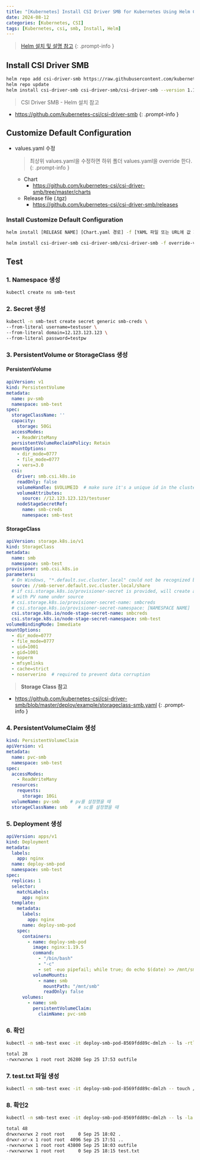 ```yaml
---
title: "[Kubernetes] Install CSI Driver SMB for Kubernetes Using Helm Chart"
date: 2024-08-12
categories: [Kubernetes, CSI]
tags: [Kubernetes, csi, smb, Install, Helm]
---
```


> [Helm 설치 및 설명 참고](https://kyungryeol-yoon.github.io/posts/kubernetes-helm/)
{: .prompt-info }

## Install CSI Driver SMB
```bash
helm repo add csi-driver-smb https://raw.githubusercontent.com/kubernetes-csi/csi-driver-smb/master/charts
helm repo update
helm install csi-driver-smb csi-driver-smb/csi-driver-smb --version 1.15.0
```

> CSI Driver SMB - Helm 설치 참고
- <https://github.com/kubernetes-csi/csi-driver-smb>
{: .prompt-info }

## Customize Default Configuration
- values.yaml 수정
  > 최상위 values.yaml을 수정하면 하위 폴더 values.yaml을 override 한다.
  {: .prompt-info }
  - Chart
    - <https://github.com/kubernetes-csi/csi-driver-smb/tree/master/charts>
  - Release file (.tgz)
    - <https://github.com/kubernetes-csi/csi-driver-smb/releases>

### Install Customize Default Configuration
```bash
helm install [RELEASE NAME] [Chart.yaml 경로] -f [YAML 파일 또는 URL에 값 지정 (여러 개를 지정가능)] -n [NAMESPACE NAME]
```

```bash
helm install csi-driver-smb csi-driver-smb/csi-driver-smb -f override-values.yaml -n [NAMESPACE NAME]
```

## Test
### 1. Namespace 생성
```bash
kubectl create ns smb-test
```

### 2. Secret 생성
```bash
kubectl -n smb-test create secret generic smb-creds \
--from-literal username=testuser \
--from-literal domain=12.123.123.123 \
--from-literal password=testpw
```

### 3. PersistentVolume or StorageClass 생성
#### PersistentVolume
```yaml
apiVersion: v1
kind: PersistentVolume
metadata:
  name: pv-smb
  namespace: smb-test
spec:
  storageClassName: ''
  capacity:
    storage: 50Gi
  accessModes:
    - ReadWriteMany
  persistentVolumeReclaimPolicy: Retain
  mountOptions:
    - dir_mode=0777
    - file_mode=0777
    - vers=3.0
  csi:
    driver: smb.csi.k8s.io
    readOnly: false
    volumeHandle: $VOLUMEID  # make sure it's a unique id in the cluster
    volumeAttributes:
      source: //12.123.123.123/testuser
    nodeStageSecretRef:
      name: smb-creds
      namespace: smb-test
```

#### StorageClass
```yaml
apiVersion: storage.k8s.io/v1
kind: StorageClass
metadata:
  name: smb
  namespace: smb-test
provisioner: smb.csi.k8s.io
parameters:
  # On Windows, "*.default.svc.cluster.local" could not be recognized by csi-proxy
  source: //smb-server.default.svc.cluster.local/share
  # if csi.storage.k8s.io/provisioner-secret is provided, will create a sub directory
  # with PV name under source
  # csi.storage.k8s.io/provisioner-secret-name: smbcreds
  # csi.storage.k8s.io/provisioner-secret-namespace: [NAMESPACE NAME]
  csi.storage.k8s.io/node-stage-secret-name: smbcreds
  csi.storage.k8s.io/node-stage-secret-namespace: smb-test
volumeBindingMode: Immediate
mountOptions:
  - dir_mode=0777
  - file_mode=0777
  - uid=1001
  - gid=1001
  - noperm
  - mfsymlinks
  - cache=strict
  - noserverino  # required to prevent data corruption
```

> **Storage Class 참고**
  - <https://github.com/kubernetes-csi/csi-driver-smb/blob/master/deploy/example/storageclass-smb.yaml>
{: .prompt-info }

### 4. PersistentVolumeClaim 생성
```yaml
kind: PersistentVolumeClaim
apiVersion: v1
metadata:
  name: pvc-smb
  namespace: smb-test
spec:
  accessModes:
    - ReadWriteMany
  resources:
    requests:
      storage: 10Gi
  volumeName: pv-smb    # pv를 설정했을 때
  storageClassName: smb    # sc를 설정했을 때
```

### 5. Deployment 생성
```yaml
apiVersion: apps/v1
kind: Deployment
metadata:
  labels:
    app: nginx
  name: deploy-smb-pod
  namespace: smb-test
spec:
  replicas: 1
  selector:
    matchLabels:
      app: nginx
  template:
    metadata:
      labels:
        app: nginx
      name: deploy-smb-pod
    spec:
      containers:
        - name: deploy-smb-pod
          image: nginx:1.19.5
          command:
            - "/bin/bash"
            - "-c"
            - set -euo pipefail; while true; do echo $(date) >> /mnt/smb/outfile; sleep 1; done
          volumeMounts:
            - name: smb
              mountPath: "/mnt/smb"
              readOnly: false
      volumes:
        - name: smb
          persistentVolumeClaim:
            claimName: pvc-smb
```

### 6. 확인
```bash
kubectl -n smb-test exec -it deploy-smb-pod-8569fdd89c-dmlzh -- ls -rtl /mnt/smb

total 28
-rwxrwxrwx 1 root root 26280 Sep 25 17:53 outfile
```

### 7. test.txt 파일 생성
```bash
kubectl -n smb-test exec -it deploy-smb-pod-8569fdd89c-dmlzh -- touch /mnt/smb/test.txt
```

### 8. 확인2
```bash
kubectl -n smb-test exec -it deploy-smb-pod-8569fdd89c-dmlzh -- ls -la /mnt/smb

total 48
drwxrwxrwx 2 root root     0 Sep 25 18:02 .
drwxr-xr-x 1 root root  4096 Sep 25 17:51 ..
-rwxrwxrwx 1 root root 43800 Sep 25 18:03 outfile
-rwxrwxrwx 1 root root     0 Sep 25 18:15 test.txt
```